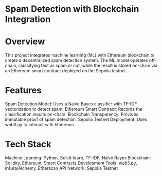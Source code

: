 # Spam Detection with Blockchain Integration

# **Overview**

This project integrates machine learning (ML) with Ethereum blockchain to create a decentralized spam detection system. The ML model operates off-chain, classifying text as spam or not, while the result is stored on-chain via an Ethereum smart contract deployed on the Sepolia testnet.

# **Features**

Spam Detection Model: Uses a Naïve Bayes classifier with TF-IDF vectorization to detect spam.
Ethereum Smart Contract: Records the classification results on-chain.
Blockchain Transparency: Provides immutable proof of spam detection.
Sepolia Testnet Deployment: Uses web3.py to interact with Ethereum.

# **Tech Stack**

Machine Learning: Python, Scikit-learn, TF-IDF, Naïve Bayes
Blockchain: Solidity, Ethereum, Smart Contracts
Development Tools: web3.py, Infura/Alchemy, Etherscan API
Network: Sepolia Testnet
